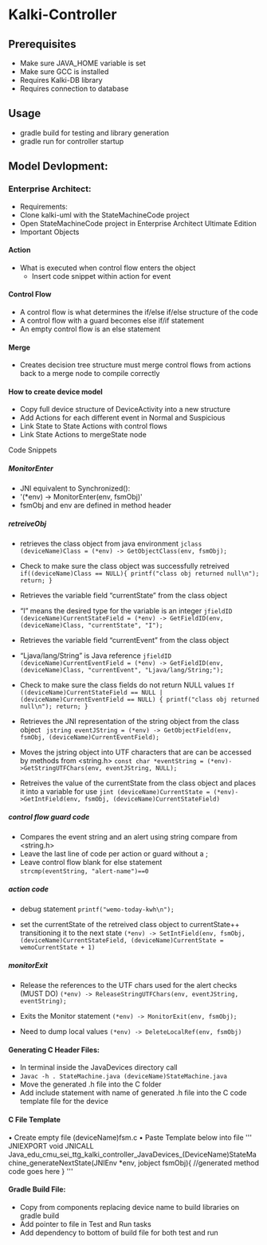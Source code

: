 # Kalki-Controller
 
## Prerequisites
- Make sure JAVA_HOME variable is set
- Make sure GCC is installed
- Requires Kalki-DB library
- Requires connection to database

## Usage
- gradle build for testing and library generation
- gradle run for controller startup

## Model Devlopment:

### Enterprise Architect:
-	Requirements:
-	Clone kalki-uml with the StateMachineCode project
-	Open StateMachineCode project in Enterprise Architect Ultimate Edition
-	Important Objects

#### Action
 - What is executed when control flow enters the object
   - Insert code snippet within action for event
#### Control Flow
 -	A control flow is what determines the if/else if/else structure of the code
 - A control flow with a guard becomes else if/if statement
 - An empty control flow is an else statement

#### Merge
 - Creates decision tree structure must merge control flows from actions back to a merge node to compile correctly
 
#### How to create device model
-	Copy full device structure of DeviceActivity into a new structure
-	Add Actions for each different event in Normal and Suspicious 
-	Link State to State Actions with control flows
-	Link State Actions to mergeState node

Code Snippets

##### MonitorEnter
  - JNI equivalent to Synchronized():
  - '(*env) -> MonitorEnter(env, fsmObj)'
  - fsmObj and env are defined in method header
##### retreiveObj

- retrieves the class object from java environment
`jclass (deviceName)Class = (*env) -> GetObjectClass(env, fsmObj);`

- Check to make sure the class object was successfully retreived
`if((deviceName)Class == NULL){
    printf("class obj returned null\n");
    return;
}`

- Retrieves the variable field “currentState” from the class object
- “I” means the desired type for the variable is an integer
`jfieldID (deviceName)CurrentStateField = (*env) -> GetFieldID(env, (deviceName)Class, "currentState", "I");`

- Retrieves the variable field “currentEvent” from the class object 
- “Ljava/lang/String” is Java reference
```jfieldID (deviceName)CurrentEventField = (*env) -> GetFieldID(env, (deviceName)Class, "currentEvent", "Ljava/lang/String;");```

- Check to make sure the class fields do not return NULL values
`If ((deviceName)CurrentStateField == NULL | (deviceName)CurrentEventField == NULL) {
    printf("class obj returned null\n");
    return;
}`

- Retrieves the JNI representation of the string object from the class object
``` jstring eventJString = (*env) -> GetObjectField(env, fsmObj, (deviceName)CurrentEventField);```

- Moves the jstring object into UTF characters that are can be accessed by methods from <string.h>
```const char *eventString = (*env)->GetStringUTFChars(env, eventJString, NULL);```	

- Retreives the value of the currentState from the class object and places it into a variable for use
```jint (deviceName)CurrentState = (*env)->GetIntField(env, fsmObj, (deviceName)CurrentStateField)```	

##### control flow guard code

 - Compares the event string and an alert using string compare from <string.h>
 - Leave the last line of code per action or guard without a ; 
 - Leave control flow blank for else statement	
```strcmp(eventString, "alert-name")==0```


##### action code

 - 	debug statement
```printf("wemo-today-kwh\n");```

 - set the currentState of the retreived class object to currentState++ transitioning it to the next state
```(*env) -> SetIntField(env, fsmObj, (deviceName)CurrentStateField, (deviceName)CurrentState = wemoCurrentState + 1)```	
##### monitorExit

 - Release the references to the UTF chars used for the alert checks (MUST DO)
```(*env) -> ReleaseStringUTFChars(env, eventJString, eventString);```	

 - 	Exits the Monitor statement
```(*env) -> MonitorExit(env, fsmObj);```

 - Need to dump local values
```(*env) -> DeleteLocalRef(env, fsmObj)```

#### Generating C Header Files:
-	In terminal inside the JavaDevices directory call
-	```Javac -h . StateMachine.java (deviceName)StateMachine.java ```
- Move the generated .h file into the C folder
-	Add include statement with name of generated .h file into the C code template file for the device

#### C File Template
•	Create empty file (deviceName)fsm.c
•	Paste Template below into file
''' JNIEXPORT void JNICALL
Java_edu_cmu_sei_ttg_kalki_controller_JavaDevices_(DeviceName)StateMachine_generateNextState(JNIEnv *env, jobject fsmObj){
	//generated method code goes here
} '''
#### Gradle Build File:
-	Copy from components replacing device name to build libraries on gradle build
-	Add pointer to file in Test and Run tasks
-	Add dependency to bottom of build file for both test and run
